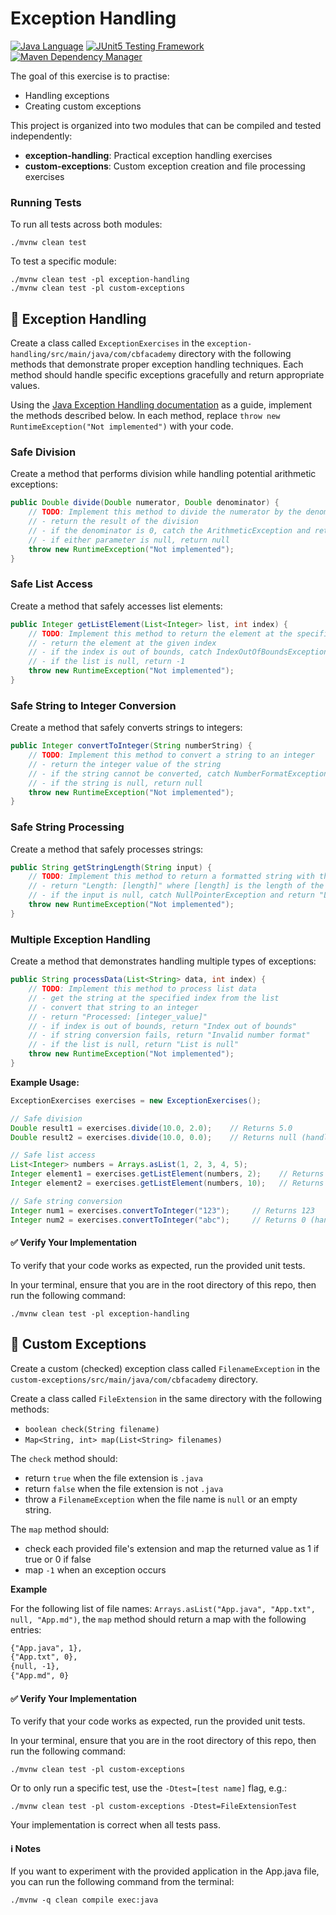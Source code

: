 # Exception Handling

[![Java Language](https://img.shields.io/badge/PLATFORM-OpenJDK-3A75B0.svg?style=for-the-badge)][1]
[![JUnit5 Testing Framework](https://img.shields.io/badge/testing%20framework-JUnit5-26A162.svg?style=for-the-badge)][2]
[![Maven Dependency Manager](https://img.shields.io/badge/dependency%20manager-Maven-AA215A.svg?style=for-the-badge)][3]

The goal of this exercise is to practise:
- Handling exceptions
- Creating custom exceptions

This project is organized into two modules that can be compiled and tested independently:

- **exception-handling**: Practical exception handling exercises
- **custom-exceptions**: Custom exception creation and file processing exercises

### Running Tests

To run all tests across both modules:

```shell
./mvnw clean test
```

To test a specific module:

```shell
./mvnw clean test -pl exception-handling
./mvnw clean test -pl custom-exceptions
```

## :pushpin: Exception Handling

Create a class called `ExceptionExercises` in the `exception-handling/src/main/java/com/cbfacademy` directory with the following methods that demonstrate proper exception handling techniques. Each method should handle specific exceptions gracefully and return appropriate values.

Using the [Java Exception Handling documentation][4] as a guide, implement the methods described below. In each method, replace `throw new RuntimeException("Not implemented")` with your code.

### Safe Division

Create a method that performs division while handling potential arithmetic exceptions:

```java
public Double divide(Double numerator, Double denominator) {
    // TODO: Implement this method to divide the numerator by the denominator
    // - return the result of the division
    // - if the denominator is 0, catch the ArithmeticException and return null
    // - if either parameter is null, return null
    throw new RuntimeException("Not implemented");
}
```

### Safe List Access

Create a method that safely accesses list elements:

```java
public Integer getListElement(List<Integer> list, int index) {
    // TODO: Implement this method to return the element at the specified index
    // - return the element at the given index
    // - if the index is out of bounds, catch IndexOutOfBoundsException and return -1
    // - if the list is null, return -1
    throw new RuntimeException("Not implemented");
}
```

### Safe String to Integer Conversion

Create a method that safely converts strings to integers:

```java
public Integer convertToInteger(String numberString) {
    // TODO: Implement this method to convert a string to an integer
    // - return the integer value of the string
    // - if the string cannot be converted, catch NumberFormatException and return 0
    // - if the string is null, return null
    throw new RuntimeException("Not implemented");
}
```

### Safe String Processing

Create a method that safely processes strings:

```java
public String getStringLength(String input) {
    // TODO: Implement this method to return a formatted string with the length
    // - return "Length: [length]" where [length] is the length of the input string
    // - if the input is null, catch NullPointerException and return "Length: 0"
    throw new RuntimeException("Not implemented");
}
```

### Multiple Exception Handling

Create a method that demonstrates handling multiple types of exceptions:

```java
public String processData(List<String> data, int index) {
    // TODO: Implement this method to process list data
    // - get the string at the specified index from the list
    // - convert that string to an integer
    // - return "Processed: [integer_value]"
    // - if index is out of bounds, return "Index out of bounds"
    // - if string conversion fails, return "Invalid number format"
    // - if the list is null, return "List is null"
    throw new RuntimeException("Not implemented");
}
```

**Example Usage:**
```java
ExceptionExercises exercises = new ExceptionExercises();

// Safe division
Double result1 = exercises.divide(10.0, 2.0);    // Returns 5.0
Double result2 = exercises.divide(10.0, 0.0);    // Returns null (handles ArithmeticException)

// Safe list access
List<Integer> numbers = Arrays.asList(1, 2, 3, 4, 5);
Integer element1 = exercises.getListElement(numbers, 2);    // Returns 3
Integer element2 = exercises.getListElement(numbers, 10);   // Returns -1 (handles IndexOutOfBoundsException)

// Safe string conversion
Integer num1 = exercises.convertToInteger("123");     // Returns 123
Integer num2 = exercises.convertToInteger("abc");     // Returns 0 (handles NumberFormatException)
```

#### :white_check_mark: Verify Your Implementation

To verify that your code works as expected, run the provided unit tests.

In your terminal, ensure that you are in the root directory of this repo, then run the following command:

```shell
./mvnw clean test -pl exception-handling
```

## :pushpin: Custom Exceptions

Create a custom (checked) exception class called `FilenameException` in the `custom-exceptions/src/main/java/com/cbfacademy` directory.

Create a class called `FileExtension` in the same directory with the following methods:

- `boolean check(String filename)`
- `Map<String, int> map(List<String> filenames)`

The `check` method should:
- return `true` when the file extension is `.java`
- return `false` when the file extension is not `.java`
- throw a `FilenameException` when the file name is `null` or an empty string.

The `map` method should:
- check each provided file's extension and map the returned value as 1 if true or 0 if false
- map `-1` when an exception occurs

**Example**

For the following list of file names: `Arrays.asList("App.java", "App.txt", null, "App.md")`, the `map` method should return a map with the following entries:

```txt
{"App.java", 1},
{"App.txt", 0},
{null, -1},
{"App.md", 0}
```

#### :white_check_mark: Verify Your Implementation

To verify that your code works as expected, run the provided unit tests.

In your terminal, ensure that you are in the root directory of this repo, then run the following command:

```shell
./mvnw clean test -pl custom-exceptions
```

Or to only run a specific test, use the `-Dtest=[test name]` flag, e.g.:

```shell
./mvnw clean test -pl custom-exceptions -Dtest=FileExtensionTest
```

Your implementation is correct when all tests pass.

#### :information_source: Notes
If you want to experiment with the provided application in the App.java file, you can run the following command from the terminal:

```shell
./mvnw -q clean compile exec:java
```

[1]: https://docs.oracle.com/javase/21/docs/api/index.html
[2]: https://junit.org/junit5/
[3]: https://maven.apache.org/
[4]: https://docs.oracle.com/javase/tutorial/essential/exceptions/